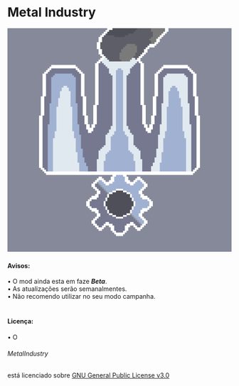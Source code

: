 # Metal Industry
 ![logo](github-pictures/logo.png)
   <h4> Avisos: </h4>
• O mod ainda esta em faze <i><b>Beta</b></i>.<br>
• As atualizações serão semanalmentes.<br>
• Não recomendo utilizar no seu modo campanha.

# <h4>Licença:</h4>
• O <h6>MetalIndustry</h6> está licenciado sobre [GNU General Public License v3.0](/LICENSE)
